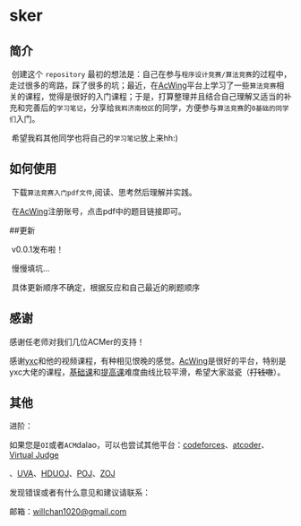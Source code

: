 # sker
## 简介

​		创建这个 `repository` 最初的想法是：自己在参与`程序设计竞赛/算法竞赛`的过程中，走过很多的弯路，踩了很多的坑；最近，在[AcWing](https://www.acwing.com/about/)平台上学习了一些`算法竞赛`相关的课程，觉得是很好的入门课程；于是，打算整理并且结合自己理解又适当的补充和完善后的`学习笔记`，分享给`我嵙济南校区`的同学，方便参与`算法竞赛`的`0基础的同学们`入门。

​		希望我嵙其他同学也将自己的`学习笔记`放上来hh:)

## 如何使用

​		下载`算法竞赛入门pdf文件`,阅读、思考然后理解并实践。

​		在[AcWing](https://www.acwing.com/about/)注册账号，点击pdf中的题目链接即可。

##更新

​		v0.0.1发布啦！

​		慢慢填坑...

​		具体更新顺序不确定，根据反应和自己最近的刷题顺序

## 感谢

感谢任老师对我们几位ACMer的支持！

感谢[yxc](https://www.acwing.com/user/myspace/index/1/)和他的视频课程，有种相见恨晚的感觉。[AcWing](https://www.acwing.com/about/)是很好的平台，特别是yxc大佬的课程，[基础课](https://www.acwing.com/activity/content/11/)和[提高课](https://www.acwing.com/activity/content/16/)难度曲线比较平滑，希望大家滋瓷（~~打钱嗷~~）。

## 其他

进阶：

如果您是`OI`或者`ACM`dalao，可以也尝试其他平台：[codeforces](http://codeforces.com/)、[atcoder](https://atcoder.jp/)、[Virtual Judge](https://vjudge.net/)

、[UVA](https://onlinejudge.org/)、[HDUOJ](http://acm.hdu.edu.cn/)、[POJ](http://poj.org/)、[ZOJ](https://zoj.pintia.cn/home)

发现错误或者有什么意见和建议请联系：

邮箱：willchan1020@gmail.com

